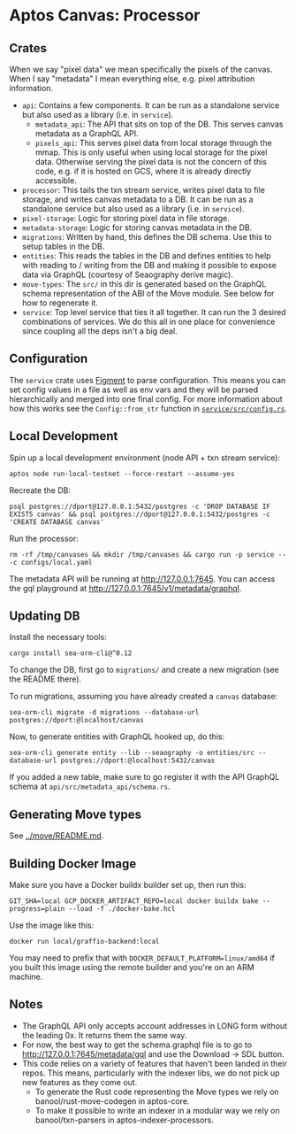 # Aptos Canvas: Processor

## Crates
When we say "pixel data" we mean specifically the pixels of the canvas. When I say "metadata" I mean everything else, e.g. pixel attribution information.

- `api`: Contains a few components. It can be run as a standalone service but also used as a library (i.e. in `service`).
  - `metadata_api`: The API that sits on top of the DB. This serves canvas metadata as a GraphQL API.
  - `pixels_api`: This serves pixel data from local storage through the mmap. This is only useful when using local storage for the pixel data. Otherwise serving the pixel data is not the concern of this code, e.g. if it is hosted on GCS, where it is already directly accessible.
- `processor`: This tails the txn stream service, writes pixel data to file storage, and writes canvas metadata to a DB. It can be run as a standalone service but also used as a library (i.e. in `service`).
- `pixel-storage`: Logic for storing pixel data in file storage.
- `metadata-storage`: Logic for storing canvas metadata in the DB.
- `migrations`: Written by hand, this defines the DB schema. Use this to setup tables in the DB.
- `entities`: This reads the tables in the DB and defines entities to help with reading to / writing from the DB and making it possible to expose data via GraphQL (courtesy of Seaography derive magic).
- `move-types`: The `src/` in this dir is generated based on the GraphQL schema representation of the ABI of the Move module. See below for how to regenerate it.
- `service`: Top level service that ties it all together. It can run the 3 desired combinations of services. We do this all in one place for convenience since coupling all the deps isn't a big deal.

## Configuration
The `service` crate uses [Figment](https://github.com/SergioBenitez/Figment) to parse configuration. This means you can set config values in a file as well as env vars and they will be parsed hierarchically and merged into one final config. For more information about how this works see the `Config::from_str` function in [`service/src/config.rs`](service/src/config.rs).

## Local Development
Spin up a local development environment (node API + txn stream service):
```
aptos node run-local-testnet --force-restart --assume-yes
```

Recreate the DB:
```
psql postgres://dport@127.0.0.1:5432/postgres -c 'DROP DATABASE IF EXISTS canvas' && psql postgres://dport@127.0.0.1:5432/postgres -c 'CREATE DATABASE canvas'
```

Run the processor:

```
rm -rf /tmp/canvases && mkdir /tmp/canvases && cargo run -p service -- -c configs/local.yaml
```

The metadata API will be running at http://127.0.0.1:7645. You can access the gql playground at http://127.0.0.1:7645/v1/metadata/graphql.

## Updating DB
Install the necessary tools:
```
cargo install sea-orm-cli@^0.12
```

To change the DB, first go to `migrations/` and create a new migration (see the README there).

To run migrations, assuming you have already created a `canvas` database:
```
sea-orm-cli migrate -d migrations --database-url postgres://dport:@localhost/canvas
```

Now, to generate entities with GraphQL hooked up, do this:
```
sea-orm-cli generate entity --lib --seaography -o entities/src --database-url postgres://dport:@localhost:5432/canvas
```

If you added a new table, make sure to go register it with the API GraphQL schema at `api/src/metadata_api/schema.rs`.

## Generating Move types
See [../move/README.md](../move/README.md).

## Building Docker Image
Make sure you have a Docker buildx builder set up, then run this:
```
GIT_SHA=local GCP_DOCKER_ARTIFACT_REPO=local docker buildx bake --progress=plain --load -f ./docker-bake.hcl
```

Use the image like this:
```
docker run local/graffio-backend:local
```

You may need to prefix that with `DOCKER_DEFAULT_PLATFORM=linux/amd64` if you built this image using the remote builder and you're on an ARM machine.

## Notes
- The GraphQL API only accepts account addresses in LONG form without the leading 0x. It returns them the same way.
- For now, the best way to get the schema.graphql file is to go to http://127.0.0.1:7645/metadata/gql and use the Download -> SDL button.
- This code relies on a variety of features that haven't been landed in their repos. This means, particularly with the indexer libs, we do not pick up new features as they come out.
  - To generate the Rust code representing the Move types we rely on banool/rust-move-codegen in aptos-core.
  - To make it possible to write an indexer in a modular way we rely on banool/txn-parsers in aptos-indexer-processors.
